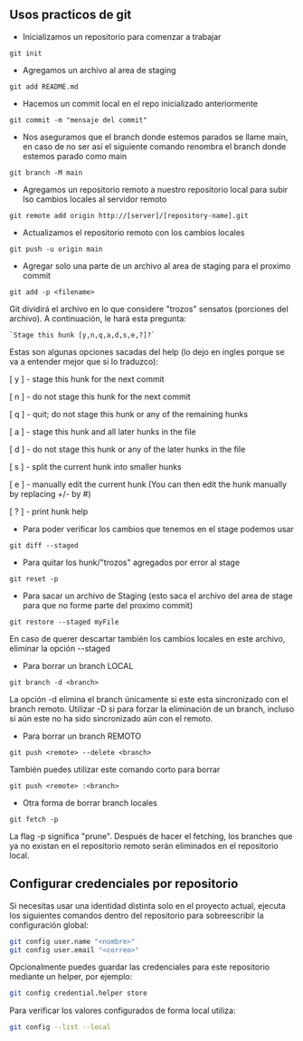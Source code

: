 ## Usos practicos de git

* Inicializamos un repositorio para comenzar a trabajar

`git init`

* Agregamos un archivo al area de staging

`git add README.md`

* Hacemos un commit local en el repo inicializado anteriormente

`git commit -m "mensaje del commit"`

* Nos aseguramos que el branch donde estemos parados se llame main, en caso de no ser así el siguiente comando renombra el branch donde estemos parado como main

`git branch -M main`

* Agregamos un repositorio remoto a nuestro repositorio local para subir lso cambios locales al servidor remoto

`git remote add origin http://[server]/[repository-name].git`

* Actualizamos el repositorio remoto con los cambios locales

`git push -u origin main`

* Agregar solo una parte de un archivo al area de staging para el proximo commit

`git add -p <filename>`

Git dividirá el archivo en lo que considere "trozos" sensatos (porciones del archivo). A continuación, le hará esta pregunta:

    `Stage this hunk [y,n,q,a,d,s,e,?]?`

Estas son algunas opciones sacadas del help (lo dejo en ingles porque se va a entender mejor que si lo traduzco):

[ y ] - stage this hunk for the next commit

[ n ] - do not stage this hunk for the next commit

[ q ] - quit; do not stage this hunk or any of the remaining hunks

[ a ] - stage this hunk and all later hunks in the file

[ d ] - do not stage this hunk or any of the later hunks in the file

[ s ] - split the current hunk into smaller hunks

[ e ] - manually edit the current hunk (You can then edit the hunk manually by replacing +/- by #)

[ ? ] - print hunk help

* Para poder verificar los cambios que tenemos en el stage podemos usar

`git diff --staged`

* Para quitar los hunk/"trozos" agregados por error al stage

`git reset -p`

* Para sacar un archivo de Staging (esto saca el archivo del area de stage para que no forme parte del proximo commit)

`git restore --staged myFile`

En caso de querer descartar también los cambios locales en este archivo, eliminar la opción --staged

* Para borrar un branch LOCAL

`git branch -d <branch>`

La opción -d elimina el branch únicamente si este esta sincronizado con el branch remoto. Utilizar -D si para forzar la eliminación de un branch, incluso si aún este no ha sido sincronizado aún con el remoto.

* Para borrar un branch REMOTO

`git push <remote> --delete <branch>`

También puedes utilizar este comando corto para borrar

`git push <remote> :<branch>`

* Otra forma de borrar branch locales

`git fetch -p`

La flag -p significa "prune". Después de hacer el fetching, los branches que ya no existan en el repositorio remoto serán eliminados en el repositorio local.

## Configurar credenciales por repositorio

Si necesitas usar una identidad distinta solo en el proyecto actual, ejecuta los siguientes comandos dentro del repositorio para sobreescribir la configuración global:

```bash
git config user.name "<nombre>"
git config user.email "<correo>"
```

Opcionalmente puedes guardar las credenciales para este repositorio mediante un helper, por ejemplo:

```bash
git config credential.helper store
```

Para verificar los valores configurados de forma local utiliza:

```bash
git config --list --local
```

